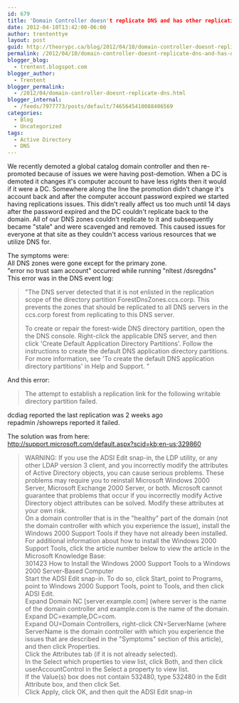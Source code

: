 ```yaml
---
id: 679
title: 'Domain Controller doesn't replicate DNS and has other replication issues'
date: 2012-04-10T13:42:00-06:00
author: trententtye
layout: post
guid: http://theorypc.ca/blog/2012/04/10/domain-controller-doesnt-replicate-dns-and-has-other-replication-issues/
permalink: /2012/04/10/domain-controller-doesnt-replicate-dns-and-has-other-replication-issues/
blogger_blog:
  - trentent.blogspot.com
blogger_author:
  - Trentent
blogger_permalink:
  - /2012/04/domain-controller-doesnt-replicate-dns.html
blogger_internal:
  - /feeds/7977773/posts/default/7465645410088406569
categories:
  - Blog
  - Uncategorized
tags:
  - Active Directory
  - DNS
---
```

We recently demoted a global catalog domain controller and then re-promoted because of issues we were having post-demotion. When a DC is demoted it changes it's computer account to have less rights then it would if it were a DC. Somewhere along the line the promotion didn't change it's account back and after the computer account password expired we started having replications issues. This didn't really affect us too much until 14 days after the password expired and the DC couldn't replicate back to the domain. All of our DNS zones couldn't replicate to it and subsequently became "stale" and were scavenged and removed. This caused issues for everyone at that site as they couldn't access various resources that we utilize DNS for.

The symptoms were:  
All DNS zones were gone except for the primary zone.  
"error no trust sam account" occurred while running "nltest /dsregdns"  
This error was in the DNS event log:

> "The DNS server detected that it is not enlisted in the replication scope of the directory partition ForestDnsZones.ccs.corp. This prevents the zones that should be replicated to all DNS servers in the ccs.corp forest from replicating to this DNS server.
> 
> To create or repair the forest-wide DNS directory partition, open the the DNS console. Right-click the applicable DNS server, and then click 'Create Default Application Directory Partitions'. Follow the instructions to create the default DNS application directory partitions. For more information, see 'To create the default DNS application directory partitions' in Help and Support. "

And this error:

> The attempt to establish a replication link for the following writable directory partition failed.

dcdiag reported the last replication was 2 weeks ago  
repadmin /showreps reported it failed.

The solution was from here:  
http://support.microsoft.com/default.aspx?scid=kb;en-us;329860

> WARNING: If you use the ADSI Edit snap-in, the LDP utility, or any other LDAP version 3 client, and you incorrectly modify the attributes of Active Directory objects, you can cause serious problems. These problems may require you to reinstall Microsoft Windows 2000 Server, Microsoft Exchange 2000 Server, or both. Microsoft cannot guarantee that problems that occur if you incorrectly modify Active Directory object attributes can be solved. Modify these attributes at your own risk.  
> On a domain controller that is in the "healthy" part of the domain (not the domain controller with which you experience the issue), install the Windows 2000 Support Tools if they have not already been installed. For additional information about how to install the Windows 2000 Support Tools, click the article number below to view the article in the Microsoft Knowledge Base:  
> 301423 How to Install the Windows 2000 Support Tools to a Windows 2000 Server-Based Computer  
> Start the ADSI Edit snap-in. To do so, click Start, point to Programs, point to Windows 2000 Support Tools, point to Tools, and then click ADSI Edit.  
> Expand Domain NC \[server.example.com\] (where server is the name of the domain controller and example.com is the name of the domain.  
> Expand DC=example,DC=com.  
> Expand OU=Domain Controllers, right-click CN=ServerName (where ServerName is the domain controller with which you experience the issues that are described in the "Symptoms" section of this article), and then click Properties.  
> Click the Attributes tab (if it is not already selected).  
> In the Select which properties to view list, click Both, and then click userAccountControl in the Select a property to view list.  
> If the Value(s) box does not contain 532480, type 532480 in the Edit Attribute box, and then click Set.  
> Click Apply, click OK, and then quit the ADSI Edit snap-in

<!-- AddThis Advanced Settings generic via filter on the_content -->

<!-- AddThis Share Buttons generic via filter on the_content -->